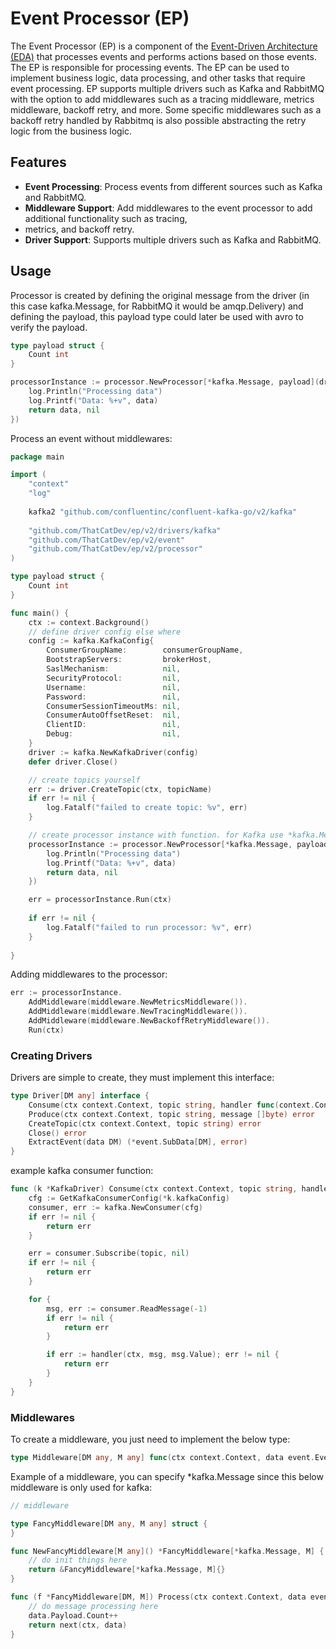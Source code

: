 # Event Processor (EP)

The Event Processor (EP) is a component of the [Event-Driven Architecture (EDA)](https://en.wikipedia.org/wiki/Event-driven_architecture)
that processes events and performs actions based on those events. The EP is responsible for processing events. The EP 
can be used to implement business logic, data processing, and other tasks that require event processing. EP supports
multiple drivers such as Kafka and RabbitMQ with the option to add middlewares such as a tracing
middleware, metrics middleware, backoff retry, and more. Some specific middlewares such as a backoff retry handled by
Rabbitmq is also possible abstracting the retry logic from the business logic.


## Features

- **Event Processing**: Process events from different sources such as Kafka and RabbitMQ.
- **Middleware Support**: Add middlewares to the event processor to add additional functionality such as tracing, 
- metrics, and backoff retry.
- **Driver Support**: Supports multiple drivers such as Kafka and RabbitMQ.


## Usage

Processor is created by defining the original message from the driver (in this case kafka.Message, for RabbitMQ it 
would be amqp.Delivery) and defining the payload, this payload type could later be used with avro to verify the payload.

```go
type payload struct {
    Count int
}

processorInstance := processor.NewProcessor[*kafka.Message, payload](driver, "test-topic", func(ctx context.Context, data event.Event[*kafka2.Message, payload]) (event.Event[*kafka2.Message, payload], error) {
    log.Println("Processing data")
    log.Printf("Data: %+v", data)
    return data, nil
})
```

Process an event without middlewares:

```go
package main

import (
	"context"
	"log"
    
	kafka2 "github.com/confluentinc/confluent-kafka-go/v2/kafka"
	
    "github.com/ThatCatDev/ep/v2/drivers/kafka"
    "github.com/ThatCatDev/ep/v2/event"
    "github.com/ThatCatDev/ep/v2/processor"
)

type payload struct {
	Count int
}

func main() {
	ctx := context.Background()
	// define driver config else where
	config := kafka.KafkaConfig{
		ConsumerGroupName:        consumerGroupName,
		BootstrapServers:         brokerHost,
		SaslMechanism:            nil,
		SecurityProtocol:         nil,
		Username:                 nil,
		Password:                 nil,
		ConsumerSessionTimeoutMs: nil,
		ConsumerAutoOffsetReset:  nil,
		ClientID:                 nil,
		Debug:                    nil,
	}
	driver := kafka.NewKafkaDriver(config)
	defer driver.Close()

	// create topics yourself
	err := driver.CreateTopic(ctx, topicName)
	if err != nil {
		log.Fatalf("failed to create topic: %v", err)
	}

	// create processor instance with function. for Kafka use *kafka.Message and for rabbitmq use amqp.Delivery
	processorInstance := processor.NewProcessor[*kafka.Message, payload](driver, "test-topic", func(ctx context.Context, data event.Event[*kafka2.Message, payload]) (event.Event[*kafka2.Message, payload], error) {
		log.Println("Processing data")
		log.Printf("Data: %+v", data)
		return data, nil
	})

	err = processorInstance.Run(ctx)
	
    if err != nil {
        log.Fatalf("failed to run processor: %v", err)
    }
	
}

```

Adding middlewares to the processor:

```go
err := processorInstance.
	AddMiddleware(middleware.NewMetricsMiddleware()).
    AddMiddleware(middleware.NewTracingMiddleware()).
    AddMiddleware(middleware.NewBackoffRetryMiddleware()).
    Run(ctx)
```

### Creating Drivers

Drivers are simple to create, they must implement this interface:

```go
type Driver[DM any] interface {
	Consume(ctx context.Context, topic string, handler func(context.Context, DM, []byte) error) error
	Produce(ctx context.Context, topic string, message []byte) error
	CreateTopic(ctx context.Context, topic string) error
	Close() error
	ExtractEvent(data DM) (*event.SubData[DM], error)
}
```

example kafka consumer function:

```go
func (k *KafkaDriver) Consume(ctx context.Context, topic string, handler func(context.Context, *kafka.Message, []byte) error) error {
	cfg := GetKafkaConsumerConfig(*k.kafkaConfig)
	consumer, err := kafka.NewConsumer(cfg)
	if err != nil {
		return err
	}

	err = consumer.Subscribe(topic, nil)
	if err != nil {
		return err
	}

	for {
		msg, err := consumer.ReadMessage(-1)
		if err != nil {
			return err
		}

		if err := handler(ctx, msg, msg.Value); err != nil {
			return err
		}
	}
}
```


### Middlewares

To create a middleware, you just need to implement the below type:
```go
type Middleware[DM any, M any] func(ctx context.Context, data event.Event[DM, M], next Handler[DM, M]) (*event.Event[DM, M], error)
```

Example of a middleware, you can specify *kafka.Message since this below middleware is only used for kafka:

```go
// middleware

type FancyMiddleware[DM any, M any] struct {
}

func NewFancyMiddleware[M any]() *FancyMiddleware[*kafka.Message, M] {
	// do init things here
	return &FancyMiddleware[*kafka.Message, M]{}
}

func (f *FancyMiddleware[DM, M]) Process(ctx context.Context, data event.Event[*kafka.Message, payload], next middleware.Handler[*kafka.Message, payload]) (*event.Event[*kafka.Message, payload], error) {
	// do message processing here
	data.Payload.Count++
	return next(ctx, data)
}

```